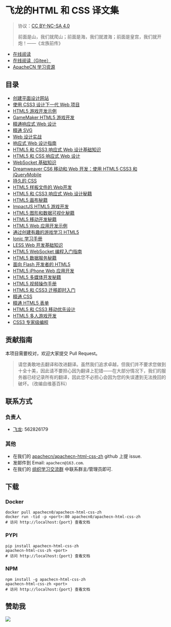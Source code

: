 # 飞龙的HTML 和 CSS 译文集

> 协议：[CC BY-NC-SA 4.0](http://creativecommons.org/licenses/by-nc-sa/4.0/)
> 
> 前面是山，我们就爬山；前面是海，我们就渡海；前面是皇宫，我们就开炮！——《龙族前传》

* [在线阅读](https://htcs.apachecn.org)
* [在线阅读（Gitee）](https://apachecn.gitee.io/doc-template/)
* [ApacheCN 学习资源](http://docs.apachecn.org/)

## 目录

+   [创建平面设计网站](docs/create-flat-design-website/SUMMARY.md)
+   [使用 CSS3 设计下一代 Web 项目](docs/design-next-gen-web-proj-css3/SUMMARY.md)
+   [HTML5 游戏开发示例](docs/h5-game-dev-exam/SUMMARY.md)
+   [GameMaker HTML5 游戏开发](docs/h5-game-dev-gamemaker/SUMMARY.md)
+   [精通响应式 Web 设计](docs/master-res-web-design/SUMMARY.md)
+   [精通 SVG](docs/master-svg/SUMMARY.md)
+   [Web 设计实战](docs/prac-web-design/SUMMARY.md)
+   [响应式 Web 设计指南](docs/res-web-design-begin-guide/SUMMARY.md)
+   [HTML5 和 CSS3 响应式 Web 设计基础知识](docs/res-web-design-h5-css/SUMMARY.md)
+   [HTML5 和 CSS 响应式 Web 设计](docs/res-web-design-h5c3-essense/SUMMARY.md)
+   [WebSocket 基础知识](docs/ws-essense/SUMMARY.md)
+   [Dreamweaver CS6 移动和 Web 开发：使用 HTML5 CSS3 和 jQueryMobile](docs/dw-cs6-mobi-web-dev-h5c3-jqmobi/SUMMARY.md)
+   [持久的 CSS](docs/endure-css/SUMMARY.md)
+   [HTML5 样板文件的 Web开发](docs/h5-boiler-web-dev/SUMMARY.md)
+   [HTML5 和 CSS3 响应式 Web 设计秘籍](docs/h5c3-res-web-design-cb/SUMMARY.md)
+   [HTML5 画布秘籍](docs/h5-canvas-cb/SUMMARY.md)
+   [ImpactJS HTML5 游戏开发](docs/h5-game-dev-impact/SUMMARY.md)
+   [HTML5 图形和数据可视化秘籍](docs/h5-graph-datavis-cb/SUMMARY.md)
+   [HTML5 移动开发秘籍](docs/h5-mobi-dev-cb/SUMMARY.md)
+   [HTML5 Web 应用开发示例](docs/h5-web-app-dev-exam/SUMMARY.md)
+   [通过创建有趣的游戏学习 HTML5](docs/learn-h5-create-fun-game/SUMMARY.md)
+   [Ionic 学习手册](docs/learn-ionic/SUMMARY.md)
+   [LESS Web 开发基础知识](docs/less-web-dev-essense/SUMMARY.md)
+   [HTML5 WebSocket 编程入门指南](docs/get-start-h5-ws-prog/SUMMARY.md)
+   [HTML5 数据服务秘籍](docs/h5-data-svc-cb/SUMMARY.md)
+   [面向 Flash 开发者的 HTML5](docs/h5-flash-dev/SUMMARY.md)
+   [HTML5 iPhone Web 应用开发](docs/h5-iphone-web-app-dev/SUMMARY.md)
+   [HTML5 多媒体开发秘籍](docs/h5-multimedia-dev-cb/SUMMARY.md)
+   [HTML5 视频操作手册](docs/h5-video-howto/SUMMARY.md)
+   [HTML5 和 CSS3 迁移即时入门](docs/ins-migrant-h5c3-howto/SUMMARY.md)
+   [精通 CSS](docs/master-css/SUMMARY.md)
+   [精通 HTML5 表单](docs/master-h5-form/SUMMARY.md)
+   [HTML5 和 CSS3 移动优先设计](docs/mobi-first-design-h5c3/SUMMARY.md)
+   [HTML5 多人游戏开发](docs/multiplayer-game-dev-h5/SUMMARY.md)
+   [CSS3 专家级编程](docs/prof-c3/SUMMARY.md)

## 贡献指南

本项目需要校对，欢迎大家提交 Pull Request。

> 请您勇敢地去翻译和改进翻译。虽然我们追求卓越，但我们并不要求您做到十全十美，因此请不要担心因为翻译上犯错——在大部分情况下，我们的服务器已经记录所有的翻译，因此您不必担心会因为您的失误遭到无法挽回的破坏。（改编自维基百科）

## 联系方式

### 负责人

* [飞龙](https://github.com/wizardforcel): 562826179

### 其他

*   在我们的 [apachecn/apachecn-html-css-zh](https://github.com/apachecn/apachecn-html-css-zh) github 上提 issue.
*   发邮件到 Email: `apachecn@163.com`.
*   在我们的 [组织学习交流群](http://www.apachecn.org/organization/348.html) 中联系群主/管理员即可.

## 下载

### Docker

```
docker pull apachecn0/apachecn-html-css-zh
docker run -tid -p <port>:80 apachecn0/apachecn-html-css-zh
# 访问 http://localhost:{port} 查看文档
```

### PYPI

```
pip install apachecn-html-css-zh
apachecn-html-css-zh <port>
# 访问 http://localhost:{port} 查看文档
```

### NPM

```
npm install -g apachecn-html-css-zh
apachecn-html-css-zh <port>
# 访问 http://localhost:{port} 查看文档
```

## 赞助我

![](https://img-blog.csdnimg.cn/20200112005920729.png)
